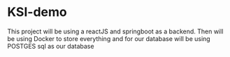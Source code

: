 # KSI-demo
This project will be using a reactJS and springboot as a backend. Then will be using Docker to store everything and for our database will be using POSTGES sql as our database
